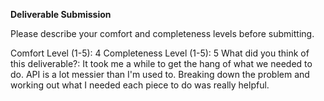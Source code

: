 **Deliverable Submission**

Please describe your comfort and completeness levels before submitting.

Comfort Level (1-5): 
4
Completeness Level (1-5):
5
What did you think of this deliverable?:
It took me a while to get the hang of what we needed to do. API is a lot messier than I'm used to. Breaking down the problem and working out what I needed each piece to do was really helpful.
